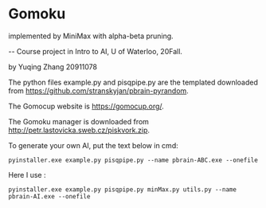 # Gomoku
implemented by MiniMax with alpha-beta pruning. 

-- Course project in Intro to AI, U of Waterloo, 20Fall.

by Yuqing Zhang 20911078


The python files example.py and pisqpipe.py are the templated downloaded from https://github.com/stranskyjan/pbrain-pyrandom. 

The Gomocup website is https://gomocup.org/.

The Gomoku manager is downloaded from http://petr.lastovicka.sweb.cz/piskvork.zip. 


To generate your own AI, put the text below in cmd:
```
pyinstaller.exe example.py pisqpipe.py --name pbrain-ABC.exe --onefile
```
Here I use :
```
pyinstaller.exe example.py pisqpipe.py minMax.py utils.py --name pbrain-AI.exe --onefile
```

